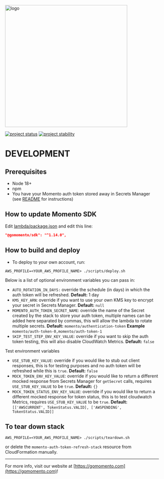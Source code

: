 <img src="https://docs.momentohq.com/img/logo.svg" alt="logo" width="400"/>

[![project status](https://momentohq.github.io/standards-and-practices/badges/project-status-official.svg)](https://github.com/momentohq/standards-and-practices/blob/main/docs/momento-on-github.md)
[![project stability](https://momentohq.github.io/standards-and-practices/badges/project-stability-alpha.svg)](https://github.com/momentohq/standards-and-practices/blob/main/docs/momento-on-github.md)

# DEVELOPMENT

## Prerequisites

- Node 18+
- npm
- You have your Momento auth token stored away in Secrets Manager (see [README](./README.md) for instructions)

## How to update Momento SDK

Edit [lambda/package.json](./lambda/package.json) and edit this line:

```json
"@gomomento/sdk": "^1.14.0",
```

## How to build and deploy

- To deploy to your own account, run:

```shell
AWS_PROFILE=<YOUR_AWS_PROFILE_NAME> ./scripts/deploy.sh
```

Below is a list of optional environment variables you can pass in:

- `AUTO_ROTATION_IN_DAYS:` override the schedule (in days) in which the auth token will be refreshed. **Default:** 1 day
- `KMS_KEY_ARN`: override if you want to use your own KMS key to encrypt your secret in Secrets Manager. **Default:** `null`
- `MOMENTO_AUTH_TOKEN_SECRET_NAME`: override the name of the Secret created by the stack to store your auth token, multiple names can be added here separated by commas, this will allow the lambda to rotate multiple secrets. **Default:** `momento/authentication-token` **Example** `momento/auth-token-0,momento/auth-token-1`
- `SKIP_TEST_STEP_ENV_KEY_VALUE`: override if you want to skip the auth token testing, this will also disable CloudWatch Metrics. **Default:** `false`

Test environment variables

- `USE_STUB_KEY_VALUE`: override if you would like to stub out client responses, this is for testing purposes and no auth token will be refreshed while this is `true`. **Default:** `false`
- `MOCK_TOKEN_ENV_KEY_VALUE`: override if you would like to return a different mocked response from Secrets Manager for `getSecret` calls, requires `USE_STUB_KEY_VALUE` to be `true`. **Default:** `{}`
- `MOCK_TOKEN_STATUS_ENV_KEY_VALUE`: override if you would like to return a different mocked response for token status, this is to test cloudwatch Metrics, requires `USE_STUB_KEY_VALUE` to be `true`. **Default:** `[['AWSCURRENT', TokenStatus.VALID], ['AWSPENDING', TokenStatus.VALID]]`

## To tear down stack

```shell
AWS_PROFILE=<YOUR_AWS_PROFILE_NAME> ./scripts/teardown.sh
```

or delete the `momento-auth-token-refresh-stack` resource from CloudFormation manually.

---

For more info, visit our website at [https://gomomento.com](https://gomomento.com)!
